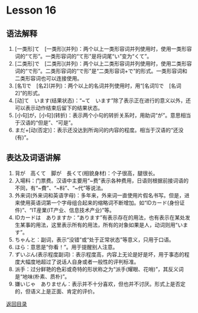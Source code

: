 # Lesson 16

## 语法解释

1. \[一类形]て　\[一类形](并列)：两个以上一类形容词并列使用时，使用一类形容词的“て形”。一类形容词的“て形”是将词尾“い”变为“くて”。
2. \[二类形]で　\[二类形](并列)：两个以上二类形容词并列使用时，使用二类形容词的“で形”。二类形容词的“で形”是“二类形容词+で”的形式。一类形容词和二类形容词也可以连接使用。
3. \[名1]で　\[名2](并列)：两个以上的名词并列使用时，用“[名词1]で　[名词2]”的形式。
4. [动]て　います(结果状态)：“~て　います”除了表示正在进行的意义以外，还可以表示动作结束后留下的结果状态。
5. \[小句]が，\[小句](转折)：表示两个小句的转折关系时，用助词“が”。意思相当于汉语的“但是”、“可是”。
6. まだ+[动(否定)]：表示还没达到所询问的内容的程度。相当于汉语的“还没(有)”。

## 表达及词语讲解

1. 背が　高くて　脚が　長くて(相貌身材)：个子很高，腿很长。
2. 入場料：门票费。汉语中主要用“~费”表示各种费用，日语则根据前接词语的不同，有“~費”、“~料”、“~代”等说法。
3. 外来词(外来词和英语字母)：多年来，外来词一直使用片假名书写。但是，进来使用英语词第一个字母组合起来的缩略词不断增加。如“IDカード(身份证件)”、“IT産業(IT产业、信息技术产业)”等。
4. IDカードは　ありますか：“あります”有表示存在的用法，也有表示在某处发生某事的用法，这里表示所有的用法，所有的对象如果是人，动词则用“います”。
5. ちゃんと：副词，表示“没错”或“处于正常状态”等意义，只用于口语。
6. ほら：意思是“你看！”。用于提醒别人注意。
7. ずいぶん(表示程度副词)：表示程度高，内容上无论是好是坏，用于事态的程度大幅度地超过了说话人自身或者一般性的评判标准。
8. 派手：过分鲜艳的色彩或奇特的形状称之为“派手(耀眼、花哨)”，其反义词是“地味(朴素、质朴)”。
9. 嫌いじゃ　ありません：表示并不十分喜欢，但也并不讨厌。形式上是否定的，但语义上是正面、肯定的评价。

[返回目录](../../../../)
